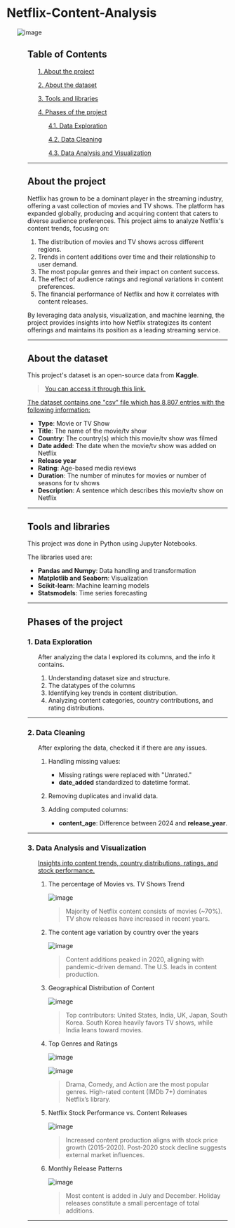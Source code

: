 # Netflix-Content-Analysis

<ul>

![image](C:\Users\panya\OneDrive\Desktop\Netflix_images\netflix.jpg)

<ul>

## __Table of Contents__ ##
<ul>

[1. About the project](#about-the-project)

[2. About the dataset](#about-the-dataset)

[3. Tools and libraries](#tools-and-libraries)

[4. Phases of the project](#phases-of-the-project)

<ul>

  [4.1. Data Exploration](#1-data-exploration)

  [4.2. Data Cleaning](#2-data-cleaning)

  [4.3. Data Analysis and Visualization](#3-data-analysis-and-visualization)

</ul>

</ul>

<hr>

## __About the project__ ##
Netflix has grown to be a dominant player in the streaming industry, offering a vast collection of movies and TV shows. The platform has expanded globally, producing and acquiring content that caters to diverse audience preferences. This project aims to analyze Netflix's content trends, focusing on:

1. The distribution of movies and TV shows across different regions.
2. Trends in content additions over time and their relationship to user demand.
3. The most popular genres and their impact on content success.
4. The effect of audience ratings and regional variations in content preferences.
5. The financial performance of Netflix and how it correlates with content releases.

By leveraging data analysis, visualization, and machine learning, the project provides insights into how Netflix strategizes its content offerings and maintains its position as a leading streaming service.
<br>

<hr>

## __About the dataset__ ##
This project's dataset is an open-source data from __Kaggle__.
<br>

> [You can access it through this link.](https://medium.com/@linhvu.nt/data-analysis-and-recommendations-on-netflix-content-28707163553a)

<u>
The dataset contains one "csv" file which has 8,807 entries with the following information:
</u>

* __Type__: Movie or TV Show
* __Title__: The name of the movie/tv show
* __Country__: The country(s) which this movie/tv show was filmed
* __Date added__: The date when the movie/tv show was added on Netflix
* __Release year__
* __Rating__: Age-based media reviews
* __Duration__: The number of minutes for movies or number of seasons for tv shows
* __Description__: A sentence which describes this movie/tv show on Netflix

<hr>

## __Tools and libraries__ ##
This project was done in Python using Jupyter Notebooks.

The libraries used are:
* __Pandas and Numpy__: Data handling and transformation
* __Matplotlib and Seaborn__: Visualization
* __Scikit-learn__: Machine learning models
* __Statsmodels__: Time series forecasting

<hr>

## __Phases of the project__ ##
### 1. Data Exploration ###

<ul>

After analyzing the data I explored its columns, and the info it contains.

1. Understanding dataset size and structure.
2. The datatypes of the columns
3. Identifying key trends in content distribution.
4. Analyzing content categories, country contributions, and rating distributions.

</ul>

<hr>

### 2. Data Cleaning ###

<ul>

After exploring the data, checked it if there are any issues.

1. Handling missing values:
  
    * Missing ratings were replaced with "Unrated."
    * __date_added__ standardized to datetime format.

2. Removing duplicates and invalid data.

3. Adding computed columns:

   * __content_age__: Difference between 2024 and __release_year__.

</ul>

<hr>

### 3. Data Analysis and Visualization ###

<ul>

<u>
Insights into content trends, country distributions, ratings, and stock performance.
</u>

1. The percentage of Movies vs. TV Shows Trend

  <ul>
  
  ![image](https://github.com/anuhyapanyam/Netflix_content_analysis/blob/main/Images/Movies%20vs.%20TV%20Shows.png)

  > Majority of Netflix content consists of movies (~70%).
  > TV show releases have increased in recent years.
  
  </ul>


2. The content age variation by country over the years

  <ul>
  
  ![image](https://github.com/anuhyapanyam/Netflix_content_analysis/blob/main/Images/content%20age%20variation%20by%20country.png)

  > Content additions peaked in 2020, aligning with pandemic-driven demand.
  > The U.S. leads in content production.
  
  </ul>

3. Geographical Distribution of Content
  <ul>
  
  ![image](https://github.com/anuhyapanyam/Netflix_content_analysis/blob/main/Images/content%20age%20variation%20by%20country.png)

  > Top contributors: United States, India, UK, Japan, South Korea.
  > South Korea heavily favors TV shows, while India leans toward movies.
  
  </ul>

4. Top Genres and Ratings
  <ul>
  
  ![image](https://github.com/anuhyapanyam/Netflix_content_analysis/blob/main/Images/Top%20Genres.png)

  ![image](https://github.com/anuhyapanyam/Netflix_content_analysis/blob/main/Images/ratings.png)
  
  > Drama, Comedy, and Action are the most popular genres.
  > High-rated content (IMDb 7+) dominates Netflix’s library.
  
  </ul>

5. Netflix Stock Performance vs. Content Releases
  <ul>
  
  ![image](https://github.com/anuhyapanyam/Netflix_content_analysis/blob/main/Images/Stock%20Price%20vs%20Content%20Releases%20(Yearly).png)
  
  > Increased content production aligns with stock price growth (2015-2020).
  > Post-2020 stock decline suggests external market influences.
  
  </ul>
  
6. Monthly Release Patterns
  <ul>
  
  ![image](https://github.com/anuhyapanyam/Netflix_content_analysis/blob/main/Images/Content%20release%20patterns%20by%20month.png)

  > Most content is added in July and December.
  > Holiday releases constitute a small percentage of total additions.

  </ul>

</ul>

<hr>